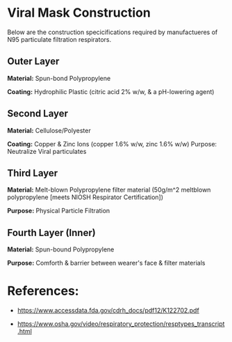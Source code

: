 # Viral Mask Construction

Below are the construction specicifications required by manufactueres of N95 particulate filtration respirators.

## Outer Layer

**Material:** Spun-bond Polypropylene

**Coating:** Hydrophilic Plastic (citric acid 2% w/w, & a pH-lowering agent)


## Second Layer

**Material:** Cellulose/Polyester

**Coating:** Copper & Zinc Ions (copper 1.6% w/w, zinc 1.6% w/w)
Purpose: Neutralize Viral particulates


## Third Layer

**Material:** Melt-blown Polypropylene filter material (50g/m^2 meltblown polypropylene [meets NIOSH Respirator Certification])

**Purpose:** Physical Particle Filtration


## Fourth Layer (Inner)

**Material:** Spun-bound Polypropylene

**Purpose:** Comforth & barrier between wearer's face & filter materials


# References:

- https://www.accessdata.fda.gov/cdrh_docs/pdf12/K122702.pdf

- https://www.osha.gov/video/respiratory_protection/resptypes_transcript.html
